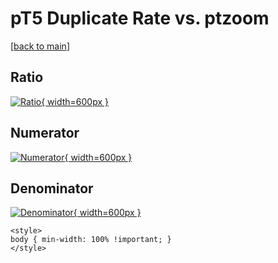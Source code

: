 # pT5 Duplicate Rate vs. ptzoom

[[back to main](./)]



## Ratio

[![Ratio](../mtv/var/pT5_duplrate_ptzoom.png){ width=600px }](../mtv/var/pT5_duplrate_ptzoom.pdf)

## Numerator

[![Numerator](../mtv/num/pT5_duplrate_ptzoom_num.png){ width=600px }](../mtv/num/pT5_duplrate_ptzoom_num.pdf)

## Denominator

[![Denominator](../mtv/den/pT5_duplrate_ptzoom_den.png){ width=600px }](../mtv/den/pT5_duplrate_ptzoom_den.pdf)


``` {=html}
<style>
body { min-width: 100% !important; }
</style>
```
